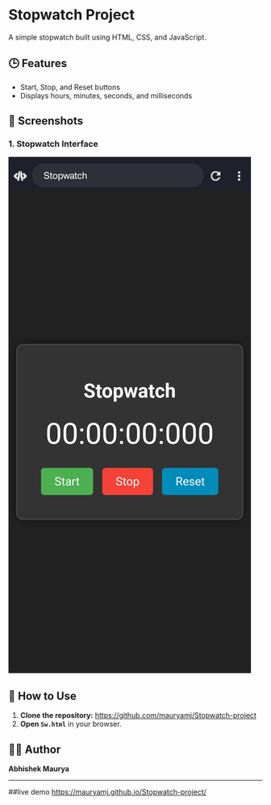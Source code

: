 # Stopwatch Project  
A simple stopwatch built using HTML, CSS, and JavaScript.

## 🕒 Features  
- Start, Stop, and Reset buttons  
- Displays hours, minutes, seconds, and milliseconds  

## 📸 Screenshots  
### 1. Stopwatch Interface  
![Stopwatch Screenshot](./Screenshots/stopwatch.jpg)

## 🚀 How to Use  
1. **Clone the repository:**
https://github.com/mauryamj/Stopwatch-project
2. **Open `Sw.html`** in your browser.

## 👨‍💻 Author  
**Abhishek Maurya**  

---
##live demo
https://mauryamj.github.io/Stopwatch-project/

